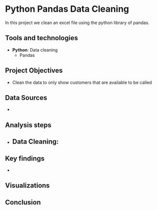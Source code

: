 # Python Pandas Data Cleaning
In this project we clean an excel file using the python library of pandas.

## Tools and technologies
- **Python**: Data cleaning
  - Pandas 

## Project Objectives
- Clean the data to only show customers that are available to be called

## Data Sources
- 

## Analysis steps
- **Data Cleaning**:
  - 

## Key findings
- 

## Visualizations


## Conclusion
